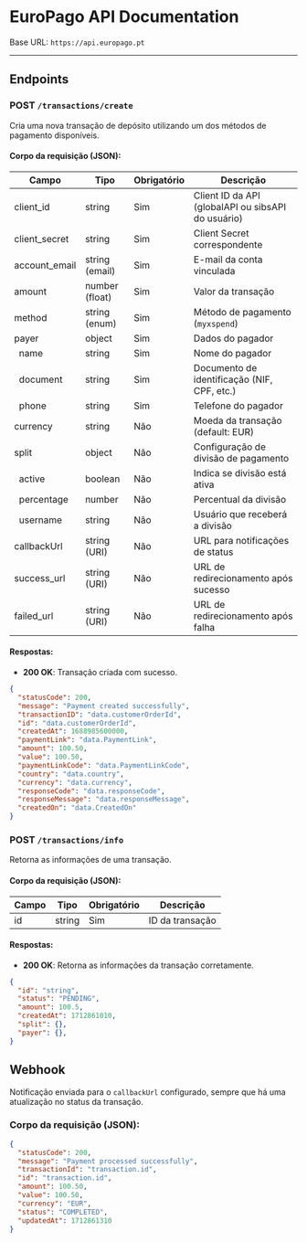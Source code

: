 # EuroPago API Documentation

Base URL: `https://api.europago.pt`

---

## Endpoints

### POST `/transactions/create`

Cria uma nova transação de depósito utilizando um dos métodos de pagamento disponíveis.

#### Corpo da requisição (JSON):

| Campo          | Tipo                   | Obrigatório | Descrição                                               |
|----------------|------------------------|-------------|---------------------------------------------------------|
| client_id      | string                 | Sim         | Client ID da API (globalAPI ou sibsAPI do usuário)      |
| client_secret  | string                 | Sim         | Client Secret correspondente                             |
| account_email  | string (email)         | Sim         | E-mail da conta vinculada                                |
| amount         | number (float)         | Sim         | Valor da transação                                       |
| method         | string (enum)          | Sim         | Método de pagamento (`myxspend`)|
| payer          | object                 | Sim         | Dados do pagador                                        |
| &nbsp;&nbsp;name     | string                 | Sim         | Nome do pagador                                         |
| &nbsp;&nbsp;document | string                 | Sim         | Documento de identificação (NIF, CPF, etc.)             |
| &nbsp;&nbsp;phone    | string                 | Sim         | Telefone do pagador                                     |
| currency       | string                 | Não         | Moeda da transação (default: EUR)                       |
| split          | object                 | Não         | Configuração de divisão de pagamento                     |
| &nbsp;&nbsp;active    | boolean                | Não         | Indica se divisão está ativa                            |
| &nbsp;&nbsp;percentage| number                 | Não         | Percentual da divisão                                   |
| &nbsp;&nbsp;username  | string                 | Não         | Usuário que receberá a divisão                          |
| callbackUrl    | string (URI)           | Não         | URL para notificações de status                          |
| success_url    | string (URI)           | Não         | URL de redirecionamento após sucesso                    |
| failed_url     | string (URI)           | Não         | URL de redirecionamento após falha                       |

#### Respostas:

- **200 OK**: Transação criada com sucesso.

```json
{
  "statusCode": 200,
  "message": "Payment created successfully",
  "transactionID": "data.customerOrderId",
  "id": "data.customerOrderId",
  "createdAt": 1688985600000,
  "paymentLink": "data.PaymentLink",
  "amount": 100.50,
  "value": 100.50,
  "paymentLinkCode": "data.PaymentLinkCode",
  "country": "data.country",
  "currency": "data.currency",
  "responseCode": "data.responseCode",
  "responseMessage": "data.responseMessage",
  "createdOn": "data.CreatedOn"
}
```

### POST `/transactions/info`

Retorna as informações de uma transação.

#### Corpo da requisição (JSON):

| Campo          | Tipo                   | Obrigatório | Descrição                                               |
|----------------|------------------------|-------------|---------------------------------------------------------|
| id      | string                 | Sim         | ID da transação      |

#### Respostas:

- **200 OK**: Retorna as informações da transação corretamente.

```json
{
  "id": "string",
  "status": "PENDING",
  "amount": 100.5,
  "createdAt": 1712861010,
  "split": {},
  "payer": {},
}
```

## Webhook

Notificação enviada para o `callbackUrl` configurado, sempre que há uma atualização no status da transação.

### Corpo da requisição (JSON):

```json
{
  "statusCode": 200,
  "message": "Payment processed successfully",
  "transactionId": "transaction.id",
  "id": "transaction.id",
  "amount": 100.50,
  "value": 100.50,
  "currency": "EUR",
  "status": "COMPLETED",
  "updatedAt": 1712861310
}
```
